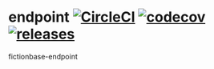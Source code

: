 # endpoint [![CircleCI](https://circleci.com/gh/fictionbase/endpoint.svg?style=svg)](https://circleci.com/gh/fictionbase/endpoint) [![codecov](https://codecov.io/gh/fictionbase/endpoint/branch/master/graph/badge.svg)](https://codecov.io/gh/fictionbase/endpoint) [![releases](https://img.shields.io/github/release/fictionbase/endpoint.svg)](https://github.com/fictionbase/endpoint/releases)

fictionbase-endpoint
